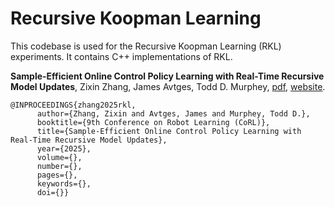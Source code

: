 # Recursive Koopman Learning

This codebase is used for the Recursive Koopman Learning (RKL) experiments. It contains C++ implementations of RKL.

**Sample-Efficient Online Control Policy Learning with Real-Time Recursive Model Updates**, Zixin Zhang, James Avtges, Todd D. Murphey, [pdf](https://www.arxiv.org/abs/2509.08241), [website](https://www.zixinatom990.com/home/robotics/corl-2025-recursive-koopman-learning).

```
@INPROCEEDINGS{zhang2025rkl,
      author={Zhang, Zixin and Avtges, James and Murphey, Todd D.},
      booktitle={9th Conference on Robot Learning (CoRL)}, 
      title={Sample-Efficient Online Control Policy Learning with Real-Time Recursive Model Updates}, 
      year={2025},
      volume={},
      number={},
      pages={},
      keywords={},
      doi={}}
```
